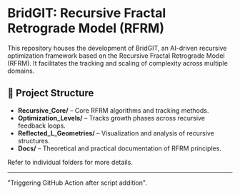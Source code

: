 # BridGIT: Recursive Fractal Retrograde Model (RFRM)

This repository houses the development of BridGIT, an AI-driven recursive optimization framework based on the Recursive Fractal Retrograde Model (RFRM). It facilitates the tracking and scaling of complexity across multiple domains.

## 📂 Project Structure

- **Recursive_Core/** – Core RFRM algorithms and tracking methods.
- **Optimization_Levels/** – Tracks growth phases across recursive feedback loops.
- **Reflected_L_Geometries/** – Visualization and analysis of recursive structures.
- **Docs/** – Theoretical and practical documentation of RFRM principles.

Refer to individual folders for more details.

---
"Triggering GitHub Action after script addition".
